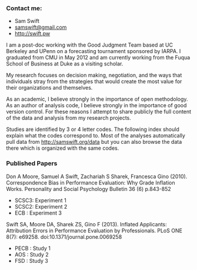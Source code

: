 ### Contact me:
* Sam Swift
* samswift@gmail.com
* http://swift.pw

I am a post-doc working with the Good Judgment Team based at UC Berkeley and UPenn on a forecasting tournament sponsored by IARPA.  I graduated from CMU in May 2012 and am currently working from the Fuqua School of Business at Duke as a visiting scholar.

My research focuses on decision making, negotiation, and the ways that individuals stray from the strategies that would create the most value for their organizations and themselves.

As an academic, I believe strongly in the importance of open methodology.  As an author of analysis code, I believe strongly in the importance of good version control.  For these reasons I attempt to share publicly the full content of the data and analysis from my research projects.

Studies are identified by 3 or 4 letter codes.  The following index should explain what the codes correspond to.  Most of the analyses automatically pull data from http://samswift.org/data but you can also browse the data there which is organized with the same codes.

### Published Papers
Don A Moore, Samuel A Swift, Zachariah S Sharek, Francesca Gino (2010). Correspondence Bias in Performance Evaluation: Why Grade Inflation Works. Personality and Social Psychology Bulletin 36 (6) p.843-852
 * SCSC3: Experiment 1 
 * SCSC2: Experiment 2
 * ECB  : Experiment 3

Swift SA, Moore DA, Sharek ZS, Gino F (2013). Inflated Applicants: Attribution Errors in Performance Evaluation by Professionals. PLoS ONE 8(7): e69258. doi:10.1371/journal.pone.0069258
 * PECB : Study 1
 * AOS  : Study 2
 * FSD  : Study 3

